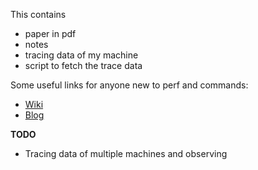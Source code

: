 This contains
* paper in pdf
* notes
* tracing data of my machine
* script to fetch the trace data


Some useful links for anyone new to perf and commands:
* [Wiki](https://perf.wiki.kernel.org/index.php/Main_Page)
* [Blog](http://www.brendangregg.com/perf.html)

**TODO**
- Tracing data of multiple machines and observing
